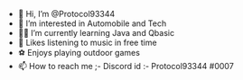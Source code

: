 - 👋 Hi, I’m @Protocol93344
- 👀 I’m interested in Automobile and Tech
- 👨‍💻 I’m currently learning Java and Qbasic
- 🎵 Likes listening to music in free time 
- ⚽ Enjoys playing outdoor games
- 📫 How to reach me ;- Discord id :- Protocol93344 #0007

<!---
saiditya/saiditya is a ✨ special ✨ repository because its `README.md` (this file) appears on your GitHub profile.
You can click the Preview link to take a look at your changes.
--->
